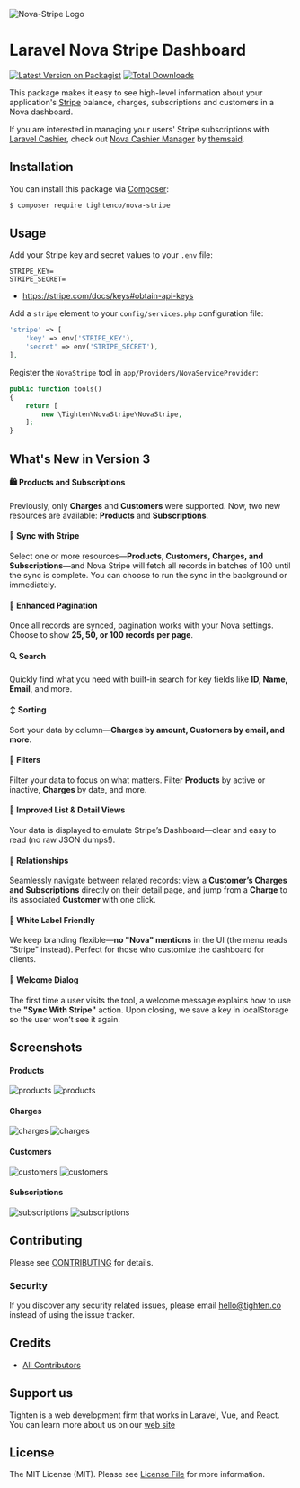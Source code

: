 
![Nova-Stripe Logo](https://raw.githubusercontent.com/tightenco/nova-stripe/master/nova-stripe-banner.png)

# Laravel Nova Stripe Dashboard

[![Latest Version on Packagist](https://img.shields.io/packagist/v/tightenco/nova-stripe.svg?style=flat-square)](https://packagist.org/packages/tightenco/nova-stripe)
[![Total Downloads](https://img.shields.io/packagist/dt/tightenco/nova-stripe.svg?style=flat-square)](https://packagist.org/packages/tightenco/nova-stripe)

This package makes it easy to see high-level information about your application's [Stripe](https://stripe.com/) balance, charges, subscriptions and customers in a Nova dashboard.

If you are interested in managing your users' Stripe subscriptions with [Laravel Cashier](https://github.com/laravel/cashier), check out [Nova Cashier Manager](https://novapackages.com/packages/themsaid/nova-cashier-manager) by [themsaid](https://github.com/themsaid).

## Installation

You can install this package via [Composer](https://getcomposer.org/):

```bash
$ composer require tightenco/nova-stripe
```

## Usage

Add your Stripe key and secret values to your `.env` file:

```
STRIPE_KEY=
STRIPE_SECRET=
```

* https://stripe.com/docs/keys#obtain-api-keys

Add a `stripe` element to your `config/services.php` configuration file:

```php
'stripe' => [
    'key' => env('STRIPE_KEY'),
    'secret' => env('STRIPE_SECRET'),
],
```

Register the `NovaStripe` tool in `app/Providers/NovaServiceProvider`:

```php
public function tools()
{
    return [
        new \Tighten\NovaStripe\NovaStripe,
    ];
}
```

## What's New in Version 3
#### 🛍️ Products and Subscriptions
Previously, only **Charges** and **Customers** were supported. Now, two new resources are available: **Products** and **Subscriptions**.

#### 🔄 Sync with Stripe
Select one or more resources—**Products, Customers, Charges, and Subscriptions**—and Nova Stripe will fetch all records in batches of 100 until the sync is complete. You can choose to run the sync in the background or immediately.

#### 📃 Enhanced Pagination
Once all records are synced, pagination works with your Nova settings. Choose to show **25, 50, or 100 records per page**.

#### 🔍 Search
Quickly find what you need with built-in search for key fields like **ID, Name, Email**, and more.

#### ↕️ Sorting
Sort your data by column—**Charges by amount, Customers by email, and more**.

#### 🎯 Filters
Filter your data to focus on what matters. Filter **Products** by active or inactive, **Charges** by date, and more.

#### 📑 Improved List & Detail Views
Your data is displayed to emulate Stripe’s Dashboard—clear and easy to read (no raw JSON dumps!).

#### 🔗 Relationships
Seamlessly navigate between related records: view a **Customer’s Charges and Subscriptions** directly on their detail page, and jump from a **Charge** to its associated **Customer** with one click.

#### 🎨 White Label Friendly
We keep branding flexible—**no "Nova" mentions** in the UI (the menu reads "Stripe" instead). Perfect for those who customize the dashboard for clients.

#### 🚀 Welcome Dialog
The first time a user visits the tool, a welcome message explains how to use the **"Sync With Stripe"** action. Upon closing, we save a key in localStorage so the user won’t see it again.

## Screenshots

#### Products

![products](screenshots/products-index.png)
![products](screenshots/products-details.png)

#### Charges

![charges](screenshots/charges-index.png)
![charges](screenshots/charges-details.png)

#### Customers

![customers](screenshots/customers-index.png)
![customers](screenshots/customers-details.png)

#### Subscriptions

![subscriptions](screenshots/subscriptions-index.png)
![subscriptions](screenshots/subscriptions-details.png)

## Contributing

Please see [CONTRIBUTING](CONTRIBUTING.md) for details.

### Security

If you discover any security related issues, please email hello@tighten.co instead of using the issue tracker.

## Credits

- [All Contributors](https://github.com/tightenco/nova-stripe/graphs/contributors)

## Support us

Tighten is a web development firm that works in Laravel, Vue, and React. You can learn more about us on our [web site](https://tighten.co/)

## License

The MIT License (MIT). Please see [License File](LICENSE.md) for more information.
